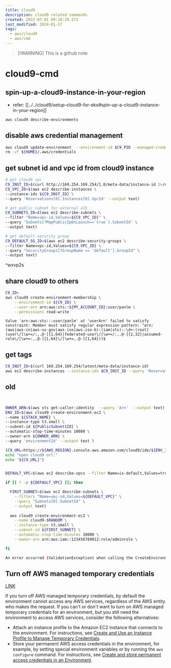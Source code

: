 ```yaml
---
title: cloud9
description: cloud9 related commands
created: 2022-07-01 09:18:29.572
last_modified: 2024-01-17
tags:
  - aws/cloud9
  - aws/cmd
---
```

> [!WARNING] This is a github note

# cloud9-cmd
## spin-up-a-cloud9-instance-in-your-region
- refer: [[../../cloud9/setup-cloud9-for-eks#spin-up-a-cloud9-instance-in-your-region]] 

```sh
aws cloud9 describe-environments

```

## disable aws credential management
```sh
aws cloud9 update-environment  --environment-id $C9_PID --managed-credentials-action DISABLE
rm -vf ${HOME}/.aws/credentials
```

## get subnet id and vpc id from cloud9 instance
```sh
# get cloud9 vpc
C9_INST_ID=$(curl http://169.254.169.254/1.0/meta-data/instance-id 2>/dev/null)
C9_VPC_ID=$(aws ec2 describe-instances \
--instance-ids ${C9_INST_ID} \
--query 'Reservations[0].Instances[0].VpcId' --output text)

# get public subnet for external alb
C9_SUBNETS_ID=$(aws ec2 describe-subnets \
--filter "Name=vpc-id,Values=${C9_VPC_ID}" \
--query 'Subnets[?MapPublicIpOnLaunch==`true`].SubnetId' \
--output text)

# get default security group 
C9_DEFAULT_SG_ID=$(aws ec2 describe-security-groups \
--filter Name=vpc-id,Values=${C9_VPC_ID} \
--query "SecurityGroups[?GroupName == 'default'].GroupId" \
--output text)

```

^wxvp2s

## share cloud9 to others
```sh
C9_ID=
aws cloud9 create-environment-membership \
    --environment-id ${C9_ID} \
    --user-arn arn:aws:sts::${MY_ACCOUNT_ID}:user/panlm \
    --permissions read-write
```

```
Value 'arn:aws:sts:::user/panlm' at 'userArn' failed to satisfy constraint: Member must satisfy regular expression pattern: ^arn:(aws|aws-cn|aws-us-gov|aws-iso|aws-iso-b):(iam|sts)::\d+:(root|(user\/[\w+=/:,.@-]{1,64}|federated-user\/[\w+=/:,.@-]{2,32}|assumed-role\/[\w+=:,.@-]{1,64}\/[\w+=,.@-]{1,64}))$
```

## get tags
```sh
C9_INST_ID=$(curl 169.254.169.254/latest/meta-data/instance-id)
aws ec2 describe-instances --instance-ids $C9_INST_ID --query 'Reservations[].Instances[].Tags[?Key==`aws:cloud9:environment`].Value' --output text
```


## old

```sh


OWNER_ARN=$(aws sts get-caller-identity  --query 'Arn'  --output text)
ENV_ID=$(aws cloud9 create-environment-ec2 \
--name ${STACK_NAME} \
--instance-type t3.small \
--subnet-id ${PublicSubnet1ID} \
--automatic-stop-time-minutes 10080 \
--owner-arn ${OWNER_ARN} \
--query 'environmentId' --output text )

(C9_URL=https://${AWS_REGION}.console.aws.amazon.com/cloud9/ide/${ENV_ID}
echo "open cloud9 url:"
echo "${C9_URL}")

```


```sh

DEFAULT_VPC=$(aws ec2 describe-vpcs --filter Name=is-default,Values=true --query 'Vpcs[0].VpcId' --output text)

if [[ ! -z ${DEFAULT_VPC} ]]; then

  FIRST_SUBNET=$(aws ec2 describe-subnets \
    --filters "Name=vpc-id,Values=${DEFAULT_VPC}" \
    --query "Subnets[0].SubnetId" \
    --output text)
  
  aws cloud9 create-environment-ec2 \
    --name cloud9-$RANDOM \
    --instance-type t3.small \
    --subnet-id ${FIRST_SUBNET} \
    --automatic-stop-time-minutes 10080 \
    --owner-arn arn:aws:iam::123456789012:role/adminrole \

fi

An error occurred (ValidationException) when calling the CreateEnvironmentEC2 operation: 1 validation error detected: Value 'arn:aws:iam::861xxxxxx173:role/adminrole' at 'ownerArn' failed to satisfy constraint: Member must satisfy regular expression pattern: ^arn:(aws|aws-cn|aws-us-gov|aws-iso|aws-iso-b):(iam|sts)::\d+:(root|(user\/[\w+=/:,.@-]{1,64}|federated-user\/[\w+=/:,.@-]{2,32}|assumed-role\/[\w+=:,.@-]{1,64}\/[\w+=,.@-]{1,64}))$


```


## Turn off AWS managed temporary credentials 
[LINK](https://docs.aws.amazon.com/cloud9/latest/user-guide/security-iam.html#auth-and-access-control-temporary-managed-credentials)

If you turn off AWS managed temporary credentials, by default the environment cannot access any AWS services, regardless of the AWS entity who makes the request. If you can't or don't want to turn on AWS managed temporary credentials for an environment, but you still need the environment to access AWS services, consider the following alternatives:

- Attach an instance profile to the Amazon EC2 instance that connects to the environment. For instructions, see [Create and Use an Instance Profile to Manage Temporary Credentials](https://docs.aws.amazon.com/cloud9/latest/user-guide/credentials.html#credentials-temporary).
- Store your permanent AWS access credentials in the environment, for example, by setting special environment variables or by running the `aws configure` command. For instructions, see [Create and store permanent access credentials in an Environment](https://docs.aws.amazon.com/cloud9/latest/user-guide/credentials.html#credentials-permanent-create).




